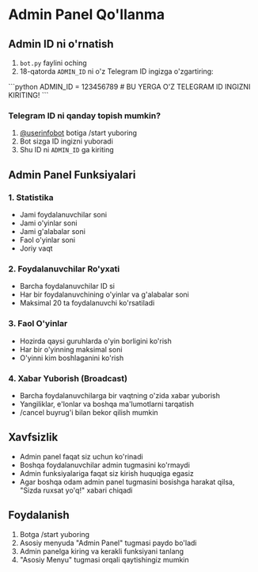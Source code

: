 # Admin Panel Qo'llanma

## Admin ID ni o'rnatish

1. `bot.py` faylini oching
2. 18-qatorda `ADMIN_ID` ni o'z Telegram ID ingizga o'zgartiring:

\`\`\`python
ADMIN_ID = 123456789  # BU YERGA O'Z TELEGRAM ID INGIZNI KIRITING!
\`\`\`

### Telegram ID ni qanday topish mumkin?

1. [@userinfobot](https://t.me/userinfobot) botiga /start yuboring
2. Bot sizga ID ingizni yuboradi
3. Shu ID ni `ADMIN_ID` ga kiriting

## Admin Panel Funksiyalari

### 1. Statistika
- Jami foydalanuvchilar soni
- Jami o'yinlar soni
- Jami g'alabalar soni
- Faol o'yinlar soni
- Joriy vaqt

### 2. Foydalanuvchilar Ro'yxati
- Barcha foydalanuvchilar ID si
- Har bir foydalanuvchining o'yinlar va g'alabalar soni
- Maksimal 20 ta foydalanuvchi ko'rsatiladi

### 3. Faol O'yinlar
- Hozirda qaysi guruhlarda o'yin borligini ko'rish
- Har bir o'yinning maksimal soni
- O'yinni kim boshlaganini ko'rish

### 4. Xabar Yuborish (Broadcast)
- Barcha foydalanuvchilarga bir vaqtning o'zida xabar yuborish
- Yangiliklar, e'lonlar va boshqa ma'lumotlarni tarqatish
- /cancel buyrug'i bilan bekor qilish mumkin

## Xavfsizlik

- Admin panel faqat siz uchun ko'rinadi
- Boshqa foydalanuvchilar admin tugmasini ko'rmaydi
- Admin funksiyalariga faqat siz kirish huquqiga egasiz
- Agar boshqa odam admin panel tugmasini bosishga harakat qilsa, "Sizda ruxsat yo'q!" xabari chiqadi

## Foydalanish

1. Botga /start yuboring
2. Asosiy menyuda "Admin Panel" tugmasi paydo bo'ladi
3. Admin panelga kiring va kerakli funksiyani tanlang
4. "Asosiy Menyu" tugmasi orqali qaytishingiz mumkin
